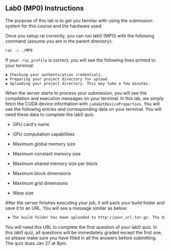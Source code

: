 ## Lab0 (MP0) Instructions

The purpose of this lab is to get you familiar with using the submission system for this course and the hardware used.

Once you setup rai correctly, you can run lab0 (MP0) with the following command (assume you are in the parent directory):
```bash
rai -p ./MP0
```

If your `.rai_profile` is correct, you will see the following lines printed to your terminal:

    ✱ Checking your authentication credentials.
    ✱ Preparing your project directory for upload.
    ✱ Uploading your project directory. This may take a few minutes.

When the server starts to process your submission, you will see the compilation and execution messages on your terminal. In this lab, we simply fetch the CUDA device information with `cudaGetDeviceProperties`. You will see the following entries and corresponding data on your terminal. You will need these data to complete the lab0 quiz.

* GPU card's name

* GPU computation capabilities

* Maximum global memory size

* Maximum constant memory size

* Maximum shared memory size per block

* Maximum block dimensions

* Maximum grid dimensions

* Warp size

After the server finishes executing your job, it will pack your build folder and save it to an URL. You will see a message similar as below:

```bash
 ✱ The build folder has been uploaded to http://your_url.tar.gz. The data will be present for only a short duration of time.
```

You will need this URL to complete the first question of your lab0 quiz. In this lab0 quiz, all questions will be immediately graded except the first one, so please make sure you have filled in all the answers before submitting. The quiz dues Jan 27 at 8pm. 

